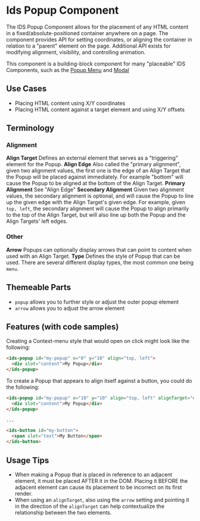 # Ids Popup Component

The IDS Popup Component allows for the placement of any HTML content in a fixed/absolute-positioned container anywhere on a page.  The component provides API for setting coordinates, or aligning the container in relation to a "parent" element on the page.  Additional API exists for modifying alignment, visibility, and controlling animation.

This component is a building-block component for many "placeable" IDS Components, such as the [Popup Menu](../ids-popup-menu/README.md) and [Modal](../ids-modal/README.md)

## Use Cases

- Placing HTML content using X/Y coordinates
- Placing HTML content against a target element and using X/Y offsets

## Terminology

### Alignment

**Align Target** Defines an external element that serves as a "triggering" element for the Popup.
**Align Edge** Also called the "primary alignment", given two alignment values, the first one is the edge of an Align Target that the Popup will be placed against immediately. For example "bottom" will cause the Popup to be aligned at the bottom of the Align Target.
**Primary Alignment** See "Align Edge"
**Secondary Alignment** Given two alignment values, the secondary alignment is optional, and will cause the Popup to line up the given edge with the Align Target's given edge.  For example, given `top, left`, the secondary alignment will cause the Popup to align primarily to the top of the Align Target, but will also line up both the Popup and the Align Targets' left edges.

### Other

**Arrow** Popups can optionally display arrows that can point to content when used with an Align Target.
**Type** Defines the style of Popup that can be used.  There are several different display types, the most common one being `menu`.

## Themeable Parts

- `popup` allows you to further style or adjust the outer popup element
- `arrow` allows you to adjust the arrow element

## Features (with code samples)

Creating a Context-menu style that would open on click might look like the following:

```html
<ids-popup id="my-popup" x="0" y="10" align="top, left">
  <div slot="content">My Popup</div>
</ids-popup>
```

To create a Popup that appears to align itself against a button, you could do the following:

```html
<ids-popup id="my-popup" x="10" y="10" align="top, left" alignTarget="#my-button">
  <div slot="content">My Popup</div>
</ids-popup>

...

<ids-button id="my-button">
  <span slot="text">My Button</span>
</ids-button>
```

## Usage Tips

- When making a Popup that is placed in reference to an adjacent element, it must be placed AFTER it in the DOM. Placing it BEFORE the adjacent element can cause its placement to be incorrect on its first render.
- When using an `alignTarget`, also using the `arrow` setting and pointing it in the direction of the `alignTarget` can help contextualize the relationship between the two elements.
